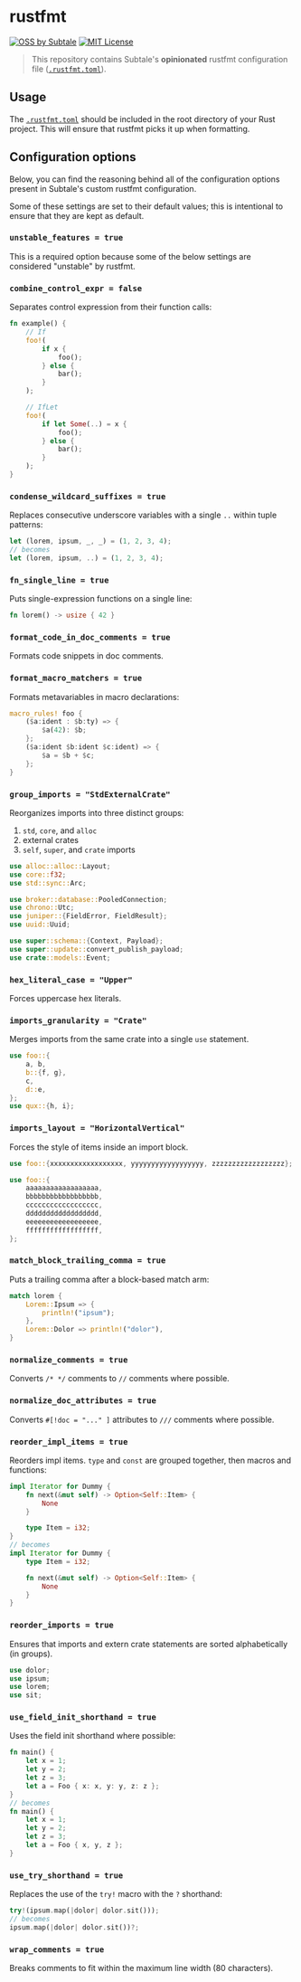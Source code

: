 # rustfmt

[![OSS by Subtale](https://img.shields.io/badge/oss_by-subtale-white?style=flat-square&labelColor=%2314213D&color=%23FCA311)][oss]
[![MIT License](https://img.shields.io/badge/license-MIT-brightgreen?style=flat-square&labelColor=%2314213D&color=%23FCA311)][mit]

> This repository contains Subtale's **opinionated** rustfmt configuration file ([`.rustfmt.toml`][config]).

## Usage

The [`.rustfmt.toml`][config] should be included in the root directory of your Rust project. This will ensure that rustfmt picks it up when formatting.

## Configuration options

Below, you can find the reasoning behind all of the configuration options present in Subtale's custom rustfmt configuration.

Some of these settings are set to their default values; this is intentional to ensure that they are kept as default.

### `unstable_features = true`

This is a required option because some of the below settings are considered "unstable" by rustfmt.

### `combine_control_expr = false`

Separates control expression from their function calls:

```rs
fn example() {
    // If
    foo!(
        if x {
            foo();
        } else {
            bar();
        }
    );

    // IfLet
    foo!(
        if let Some(..) = x {
            foo();
        } else {
            bar();
        }
    );
}
```

### `condense_wildcard_suffixes = true`

Replaces consecutive underscore variables with a single `..` within tuple patterns:

```rs
let (lorem, ipsum, _, _) = (1, 2, 3, 4);
// becomes
let (lorem, ipsum, ..) = (1, 2, 3, 4);
```

### `fn_single_line = true`

Puts single-expression functions on a single line:

```rs
fn lorem() -> usize { 42 }
```

### `format_code_in_doc_comments = true`

Formats code snippets in doc comments.

### `format_macro_matchers = true`

Formats metavariables in macro declarations:

```rs
macro_rules! foo {
    ($a:ident : $b:ty) => {
        $a(42): $b;
    };
    ($a:ident $b:ident $c:ident) => {
        $a = $b + $c;
    };
}
```

### `group_imports = "StdExternalCrate"`

Reorganizes imports into three distinct groups:

1. `std`, `core`, and `alloc`
2. external crates
3. `self`, `super`, and `crate` imports

```rs
use alloc::alloc::Layout;
use core::f32;
use std::sync::Arc;

use broker::database::PooledConnection;
use chrono::Utc;
use juniper::{FieldError, FieldResult};
use uuid::Uuid;

use super::schema::{Context, Payload};
use super::update::convert_publish_payload;
use crate::models::Event;
```

### `hex_literal_case = "Upper"`

Forces uppercase hex literals.

### `imports_granularity = "Crate"`

Merges imports from the same crate into a single `use` statement.

```rs
use foo::{
    a, b,
    b::{f, g},
    c,
    d::e,
};
use qux::{h, i};
```

### `imports_layout = "HorizontalVertical"`

Forces the style of items inside an import block.

```rs
use foo::{xxxxxxxxxxxxxxxxxx, yyyyyyyyyyyyyyyyyy, zzzzzzzzzzzzzzzzzz};

use foo::{
    aaaaaaaaaaaaaaaaaa,
    bbbbbbbbbbbbbbbbbb,
    cccccccccccccccccc,
    dddddddddddddddddd,
    eeeeeeeeeeeeeeeeee,
    ffffffffffffffffff,
};
```

### `match_block_trailing_comma = true`

Puts a trailing comma after a block-based match arm:

```rs
match lorem {
    Lorem::Ipsum => {
        println!("ipsum");
    },
    Lorem::Dolor => println!("dolor"),
}
```

### `normalize_comments = true`

Converts `/* */` comments to `//` comments where possible.

### `normalize_doc_attributes = true`

Converts `#[!doc = "..." ]` attributes to `///` comments where possible.

### `reorder_impl_items = true`

Reorders impl items. `type` and `const` are grouped together, then macros and functions:

```rs
impl Iterator for Dummy {
    fn next(&mut self) -> Option<Self::Item> {
        None
    }

    type Item = i32;
}
// becomes
impl Iterator for Dummy {
    type Item = i32;

    fn next(&mut self) -> Option<Self::Item> {
        None
    }
}
```

### `reorder_imports = true`

Ensures that imports and extern crate statements are sorted alphabetically (in groups).

```rs
use dolor;
use ipsum;
use lorem;
use sit;
```

### `use_field_init_shorthand = true`

Uses the field init shorthand where possible:

```rs
fn main() {
    let x = 1;
    let y = 2;
    let z = 3;
    let a = Foo { x: x, y: y, z: z };
}
// becomes
fn main() {
    let x = 1;
    let y = 2;
    let z = 3;
    let a = Foo { x, y, z };
}
```

### `use_try_shorthand = true`

Replaces the use of the `try!` macro with the `?` shorthand:

```rs
try!(ipsum.map(|dolor| dolor.sit()));
// becomes
ipsum.map(|dolor| dolor.sit())?;
```

### `wrap_comments = true`

Breaks comments to fit within the maximum line width (80 characters).

[oss]: https://oss.subtale.com
[mit]: LICENSE
[config]: .rustfmt.toml
